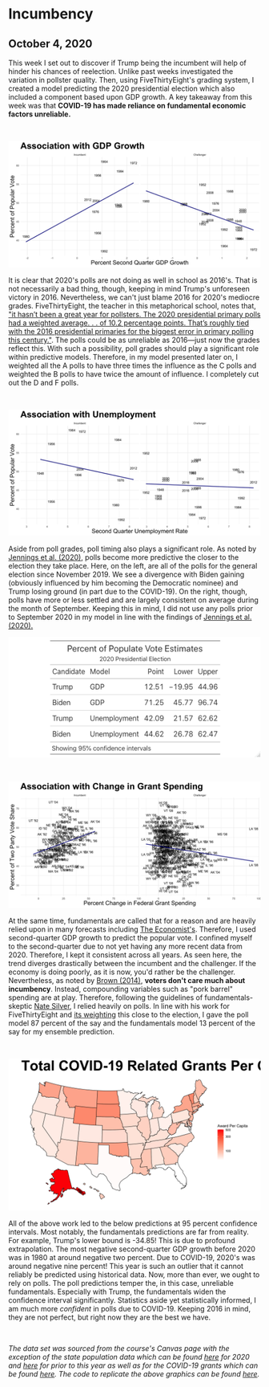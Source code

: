 # Incumbency
## October 4, 2020

This week I set out to discover if Trump being the incumbent will help of hinder his chances of reelection. Unlike past weeks investigated the variation in pollster quality. Then, using FiveThirtyEight's grading system, I created a model predicting the 2020 presidential election which also included a component based upon GDP growth. A key takeaway from this week was that **COVID-19 has made reliance on fundamental economic factors unreliable.**

<br>

![](../figures/gdp_plot.png)

It is clear that 2020's polls are not doing as well in school as 2016's. That is not necessarily a bad thing, though, keeping in mind Trump's unforeseen victory in 2016. Nevertheless, we can't just blame 2016 for 2020's mediocre grades. FiveThirtyEight, the teacher in this metaphorical school, notes that, ["it hasn’t been a great year for pollsters. The 2020 presidential primary polls had a weighted average. . . of 10.2 percentage points. That’s roughly tied with the 2016 presidential primaries for the biggest error in primary polling this century."](https://fivethirtyeight.com/features/weve-updated-our-pollster-ratings-ahead-of-the-2020-general-election/). The polls could be as unreliable as 2016—just now the grades reflect this. With such a possibility, poll grades should play a significant role within predictive models. Therefore, in my model presented later on, I weighted all the A polls to have three times the influence as the C polls and weighted the B polls to have twice the amount of influence. I completely cut out the D and F polls. 

<br>

![](../figures/unemployment_plot.png)

Aside from poll grades, poll timing also plays a significant role. As noted by [Jennings et al. (2020)](https://www-sciencedirect-com.ezp-prod1.hul.harvard.edu/science/article/pii/S0169207019302572), polls become more predictive the closer to the election they take place. Here, on the left, are all of the polls for the general election since November 2019. We see a divergence with Biden gaining (obviously influenced by him becoming the Democratic nominee) and Trump losing ground (in part due to the COVID-19). On the right, though, polls have more or less settled and are largely consistent on average during the month of September. Keeping this in mind, I did not use any polls prior to September 2020 in my model in line with the findings of [Jennings et al. (2020).](https://www-sciencedirect-com.ezp-prod1.hul.harvard.edu/science/article/pii/S0169207019302572) 
<br>

![](../figures/incumbency_pred.png)

<br>

![](../figures/grants_plot.png)

At the same time, fundamentals are called that for a reason and are heavily relied upon in many forecasts including [The Economist's](https://projects.economist.com/us-2020-forecast/president/how-this-works). Therefore, I used second-quarter GDP growth to predict the popular vote. I confined myself to the second-quarter due to not yet having any more recent data from 2020. Therefore, I kept it consistent across all years. As seen here, the trend diverges drastically between the incumbent and the challenger. If the economy is doing poorly, as it is now, you'd rather be the challenger. Nevertheless, as noted by [Brown (2014)](https://www-cambridge-org.ezp-prod1.hul.harvard.edu/core/services/aop-cambridge-core/content/view/ECFE39E003912F8AF65C2AD14A34BD8C/S2052263014000062a.pdf/div-class-title-voters-don-t-care-much-about-incumbency-div.pdf), **voters don't care much about incumbency**. Instead, compounding variables such as "pork barrel" spending are at play. Therefore, following the guidelines of fundamentals-skeptic [Nate Silver](https://fivethirtyeight.com/features/how-fivethirtyeights-2020-presidential-forecast-works-and-whats-different-because-of-covid-19/), I relied heavily on polls. In line with his work for FiveThirtyEight and [its weighting](https://fivethirtyeight.com/features/how-fivethirtyeights-2020-presidential-forecast-works-and-whats-different-because-of-covid-19/) this close to the election, I gave the poll model 87 percent of the say and the fundamentals model 13 percent of the say for my ensemble prediction. 

<br>

![](../figures/grant_map.png)

All of the above work led to the below predictions at 95 percent confidence intervals. Most notably, the fundamentals predictions are far from reality. For example, Trump's lower bound is -34.85! This is due to profound extrapolation. The most negative second-quarter GDP growth before 2020 was in 1980 at around negative two percent. Due to COVID-19, 2020's was around negative nine percent! This year is such an outlier that it cannot reliably be predicted using historical data. Now, more than ever, we ought to rely on polls. The poll predictions temper the, in this case, unreliable fundamentals. Especially with Trump, the fundamentals widen the confidence interval significantly. Statistics aside yet statistically informed, I am much more *confident* in polls due to COVID-19. Keeping 2016 in mind, they are not perfect, but right now they are the best we have.

<br>

*The data set was sourced from the course's Canvas page with the exception of the state population data which can be found [here](#https://worldpopulationreview.com/states)  for 2020 and [here](#https://www.kaggle.com/hassenmorad/historical-state-populations-19002017) for prior to this year as well as for the COVID-19 grants which can be found [here](taggs.hhs.gov/coronavirus). The code to replicate the above graphics can be found [here](https://github.com/SamuelLowry/gov1347_blog/blob/master/scripts/04-blog.R).*